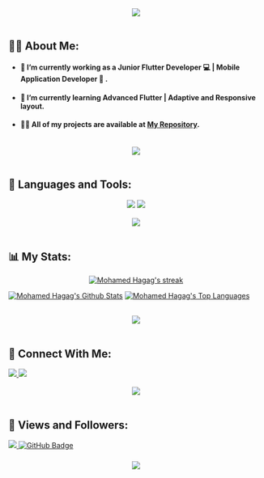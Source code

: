 <div align="center">
    <img src="https://readme-typing-svg.herokuapp.com/?font=Righteous&size=40&center=true&vCenter=true&width=500&height=70&duration=3500&lines=Hi+There!+👋;+I'm+Mohamed+Hagag!+😎;" />
</div>

<br>

## 🙋‍♂️ About Me:

- #### 🔭 I’m currently working as a  **Junior Flutter Developer 💻** | **Mobile Application Developer 📱**  .

- #### 🌱 I’m currently learning  Advanced Flutter | Adaptive and Responsive layout.

- #### 👨‍💻 All of my projects are available at  **[My Repository](https://github.com/Mohamed-7agag?page=1&tab=repositories)**.

<br>
<div align="center">
    <img src="https://user-images.githubusercontent.com/73097560/115834477-dbab4500-a447-11eb-908a-139a6edaec5c.gif" />
</div>
<br>


## 🚀 Languages and Tools:
<div align="center">
    <img src="https://skillicons.dev/icons?i=flutter,dart,firebase,cpp,xd" />
    <img src="https://skillicons.dev/icons?i=github,vscode,figma,postman,git" /><br>
</div>

<br>
<div align="center">
    <img src="https://user-images.githubusercontent.com/73097560/115834477-dbab4500-a447-11eb-908a-139a6edaec5c.gif" />
</div>
<br>

## 📊 My Stats:

<p align="center">
    <a href="https://github.com/Mohamed-7agag/github-readme-streak-stats">
        <img title="🔥 Get streak stats for your profile at git.io/streak-stats" alt="Mohamed Hagag's streak" src="https://github-readme-streak-stats.herokuapp.com/?user=Mohamed-7agag&theme=black-ice&hide_border=true&stroke=0000&background=060A0CD0"/>
    </a>
</p>

<a href="https://github.com/Mohamed-7agag/github-readme-stats"><img alt="Mohamed Hagag's Github Stats" src="https://github-readme-stats.vercel.app/api?username=Mohamed-7agag&show_icons=true&count_private=true&theme=react&hide_border=true&bg_color=0D1117" /></a>
<a href="https://github.com/Mohamed-7agag/github-readme-stats"><img alt="Mohamed Hagag's Top Languages" src="https://github-readme-stats.vercel.app/api/top-langs/?username=Mohamed-7agag&langs_count=5&count_private=true&layout=compact&theme=react&hide_border=true&bg_color=0D1117" /></a>

<br>
<div align="center">
    <img src="https://user-images.githubusercontent.com/73097560/115834477-dbab4500-a447-11eb-908a-139a6edaec5c.gif" />
</div>
<br>

## 🤝 Connect With Me:

<div align="left">
    <a href="https://linkedin.com/in/mohamed-hagag-ba9697223/" target="_blank">
        <img src="https://img.shields.io/badge/LinkedIn-0077B5?style=for-the-badge&logo=linkedin&logoColor=white" target="_blank" />
    </a>
  <a href="mailto:mh169824@gmail.com">
    <img src="https://img.shields.io/badge/Gmail-333333?style=for-the-badge&logo=gmail&logoColor=red" />
  </a>
       
</div>

<br>
<div align="center">
    <img src="https://user-images.githubusercontent.com/73097560/115834477-dbab4500-a447-11eb-908a-139a6edaec5c.gif" />
</div>
<br>

## 💜 Views and Followers:

<a href="https://github.com/Mohamed-7agag/github-profile-views-counter">
    <img src="https://komarev.com/ghpvc/?username=Mohamed-7agag">
</a>
<a href="https://github.com/Mohamed-7agag?tab=followers"><img src="https://img.shields.io/github/followers/Mohamed-7agag?label=Followers&style=social" alt="GitHub Badge"></a>
<h3 align="center">
    <img src="https://readme-typing-svg.herokuapp.com/?font=Righteous&size=25&center=true&vCenter=true&width=500&height=70&duration=4000&lines=Thanks+for+visiting!+❤️;+Shoot+me+a+message+on+Linkedin!;I'm+Long+Life+Learner">
</h3>

<br/>
